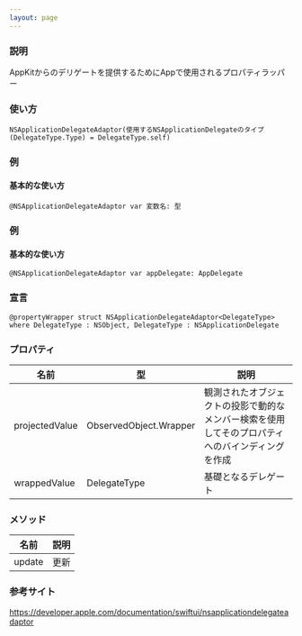 ```yaml
---
layout: page
---
```


### 説明

AppKitからのデリゲートを提供するためにAppで使用されるプロパティラッパー

### 使い方

    NSApplicationDelegateAdaptor(使用するNSApplicationDelegateのタイプ(DelegateType.Type) = DelegateType.self)

### 例

#### 基本的な使い方

    @NSApplicationDelegateAdaptor var 変数名: 型

### 例

#### 基本的な使い方

    @NSApplicationDelegateAdaptor var appDelegate: AppDelegate

### 宣言

    @propertyWrapper struct NSApplicationDelegateAdaptor<DelegateType> where DelegateType : NSObject, DelegateType : NSApplicationDelegate

### プロパティ

| 名前             | 型                                    | 説明                                               |
| -------------- | ------------------------------------ | ------------------------------------------------ |
| projectedValue | ObservedObject<DelegateType>.Wrapper | 観測されたオブジェクトの投影で動的なメンバー検索を使用してそのプロパティへのバインディングを作成 |
| wrappedValue   | DelegateType                         | 基礎となるデレゲート                                       |

### メソッド

| 名前     | 説明  |
| ------ | --- |
| update | 更新  |

### 参考サイト

<https://developer.apple.com/documentation/swiftui/nsapplicationdelegateadaptor>
